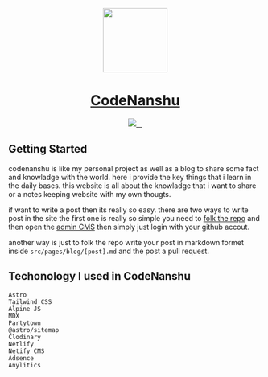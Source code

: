 <p align="center">
  <a href="https://codenanshu.in">
    <picture>
      <source media="(prefers-color-scheme: dark)" srcset="https://codenanshu.in/favicon/favicon-1.png">
      <img src="https://codenanshu.in/favicon/favicon-1.png" height="128">
    </picture>
    <h1 align="center">CodeNanshu</h1>
  </a>
</p>

<p align="center">
  <a aria-label="Vercel logo" href="https://twitter.com/aianshume">
    <img src="https://img.shields.io/twitter/follow/aianshume?style=for-the-badge">
  </a>
  <a aria-label="NPM version" href="https://www.npmjs.com/package/next">
    <img alt="" src="https://img.shields.io/npm/v/next.svg?style=for-the-badge&labelColor=000000">
  </a>
  <a aria-label="License" href="https://github.com/vercel/next.js/blob/canary/license.md">
    <img alt="" src="https://img.shields.io/npm/l/next.svg?style=for-the-badge&labelColor=000000">
  </a>
  <a aria-label="Join the community on GitHub" href="https://discord.gg/RDbSAr6t">
    <img alt="" src="https://img.shields.io/badge/Join%20the%20community-blueviolet.svg?style=for-the-badge&logo=discord&labelColor=000000&logoWidth=20">
  </a>
</p>


## Getting Started

codenanshu is like my personal project as well as a blog to share some fact and knowladge with the world. here i provide the key things that i learn in the daily bases. this website is all about the knowladge that i want to share or a notes keeping website with my own thougts.

if want to write a post then its really so easy. there are two ways to write post in the site the first one is really so simple you need to [folk the repo](https://github.com/aianshume/codenanshu/fork) and then open the [admin CMS](https://codenanshu.in/admin/index.html) then simply just login with your github accout.

another way is just to folk the repo write your post in markdown formet inside `src/pages/blog/[post].md` and the post a pull request.

## Techonology I used in CodeNanshu
```
Astro
Tailwind CSS
Alpine JS
MDX
Partytown
@astro/sitemap
Clodinary
Netlify
Netify CMS
Adsence
Anylitics
```
